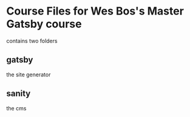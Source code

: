 # Course Files for Wes Bos's Master Gatsby course

contains two folders

## gatsby
the site generator

## sanity
the cms
